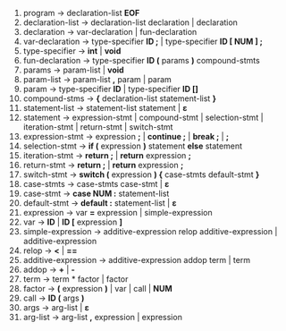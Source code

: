 1. program → declaration-list **EOF**
2. declaration-list → declaration-list declaration | declaration
3. declaration → var-declaration | fun-declaration
4. var-declaration → type-specifier **ID ;** | type-specifier **ID [ NUM ] ;**
5. type-specifier → **int** | **void**
6. fun-declaration → type-specifier **ID (** params **)** compound-stmts
7. params → param-list | **void**
8. param-list → param-list **,** param | param
9. param → type-specifier **ID** | type-specifier **ID []**
10. compound-stms → **{** declaration-list statement-list **}**
11. statement-list → statement-list statement | **ε**
12. statement → expression-stmt | compound-stmt | selection-stmt | iteration-stmt | return-stmt | switch-stmt
13. expression-stmt → expression **;** | **continue ;** | **break ;** | **;**
14. selection-stmt → **if (** expression **)** statement **else** statement
15. iteration-stmt → **return ;** | **return** expression **;**
16. return-stmt → **return ;** | **return** expression **;**
17. switch-stmt → **switch (** expression **) {** case-stmts default-stmt **}**
18. case-stmts → case-stmts case-stmt | **ε**
19. case-stmt → **case NUM :** statement-list
20. default-stmt → **default :** statement-list | **ε**
21. expression → var **=** expression | simple-expression
22. var → **ID** | **ID [** expression **]**
23. simple-expression → additive-expression relop additive-expression | additive-expression
24. relop → **<** | **==**
25. additive-expression → additive-expression addop term | term
26. addop → **+** | **-**
27. term → term * factor | factor
28. factor → **(** expression **)** | var | call | **NUM**
29. call → **ID (** args **)**
30. args → arg-list | **ε**
31. arg-list → arg-list **,** expression | expression
